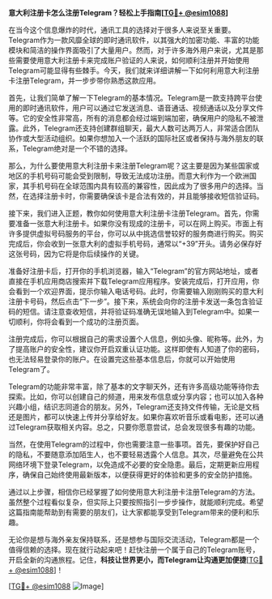 **意大利注册卡怎么注册Telegram？轻松上手指南[[TG💪+ @esim1088](https://t.me/s/esim1088)]**

在当今这个信息爆炸的时代，通讯工具的选择对于很多人来说至关重要。Telegram作为一款风靡全球的即时通讯软件，以其强大的加密功能、丰富的功能模块和简洁的操作界面吸引了大量用户。然而，对于许多海外用户来说，尤其是那些需要使用意大利注册卡来完成账户验证的人来说，如何顺利注册并开始使用Telegram可能显得有些棘手。今天，我们就来详细讲解一下如何利用意大利注册卡注册Telegram，并一步步带你熟悉这款应用。

首先，让我们简单了解一下Telegram的基本情况。Telegram是一款支持跨平台使用的即时通讯软件，用户可以通过它发送消息、语音通话、视频通话以及分享文件等。它的安全性非常高，所有的消息都会经过端到端加密，确保用户的隐私不被泄露。此外，Telegram还支持创建群组聊天，最大人数可达两万人，非常适合团队协作或大型活动组织。如果你想加入一个活跃的国际社区或者保持与海外朋友的联系，Telegram绝对是一个不错的选择。

那么，为什么要使用意大利注册卡来注册Telegram呢？这主要是因为某些国家或地区的手机号码可能会受到限制，导致无法成功注册。而意大利作为一个欧洲国家，其手机号码在全球范围内具有较高的兼容性，因此成为了很多用户的选择。当然，在选择注册卡时，你需要确保该卡是合法有效的，并且能够接收短信验证码。

接下来，我们进入正题，教你如何使用意大利注册卡注册Telegram。首先，你需要准备一张意大利注册卡。如果你没有现成的注册卡，可以在网上购买。市面上有许多提供虚拟号码服务的平台，你可以从中挑选信誉较好的服务商进行购买。购买完成后，你会收到一张意大利的虚拟手机号码，通常以“+39”开头。请务必保存好这张号码，因为它将是你后续操作的关键。

准备好注册卡后，打开你的手机浏览器，输入“Telegram”的官方网站地址，或者直接在手机应用商店搜索并下载Telegram应用程序。安装完成后，打开应用，你会看到一个欢迎界面，提示你输入电话号码。此时，你需要输入刚刚购买的意大利注册卡号码，然后点击“下一步”。接下来，系统会向你的注册卡发送一条包含验证码的短信。请注意查收短信，并将验证码准确无误地输入到Telegram中。如果一切顺利，你将会看到一个成功的注册页面。

注册完成后，你可以根据自己的需求设置个人信息，例如头像、昵称等。此外，为了提高账户的安全性，建议你开启双重认证功能。这样即使有人知道了你的密码，也无法轻易登录你的账户。在设置完这些基本信息后，你就可以开始使用Telegram了。

Telegram的功能非常丰富，除了基本的文字聊天外，还有许多高级功能等待你去探索。比如，你可以创建自己的频道，用来发布信息或分享内容；也可以加入各种兴趣小组，结识志同道合的朋友。另外，Telegram还支持文件传输，无论是文档还是图片，都可以快速上传并分享给好友。如果你喜欢听音乐或看电影，还可以通过Telegram获取相关内容。总之，只要你愿意尝试，总会发现很多有趣的功能。

当然，在使用Telegram的过程中，你也需要注意一些事项。首先，要保护好自己的隐私，不要随意添加陌生人，也不要轻易透露个人信息。其次，尽量避免在公共网络环境下登录Telegram，以免造成不必要的安全隐患。最后，定期更新应用程序，确保自己始终使用最新版本，以便获得更好的体验和更多的安全防护措施。

通过以上步骤，相信你已经掌握了如何使用意大利注册卡注册Telegram的方法。虽然整个过程看似复杂，但实际上只要按照指引一步步操作，就能顺利完成。希望这篇指南能帮助到有需要的朋友们，让大家都能享受到Telegram带来的便利和乐趣。

无论你是想与海外亲友保持联系，还是想参与国际交流活动，Telegram都是一个值得信赖的选择。现在就行动起来吧！赶快注册一个属于自己的Telegram账号，开启全新的沟通旅程。记住，**科技让世界更小，而Telegram让沟通更加便捷**[[TG💪+ @esim1088](https://t.me/s/esim1088)]！

[[TG💪+ @esim1088](https://t.me/s/esim1088) ![Image](https://i.postimg.cc/4NQfJmqS/Snipaste-2025-05-13-00-14-12.png)]